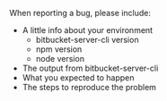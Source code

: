 When reporting a bug, please include:

  * A little info about your environment
    * bitbucket-server-cli version
    * npm version
    * node version
  * The output from bitbucket-server-cli
  * What you expected to happen
  * The steps to reproduce the problem
